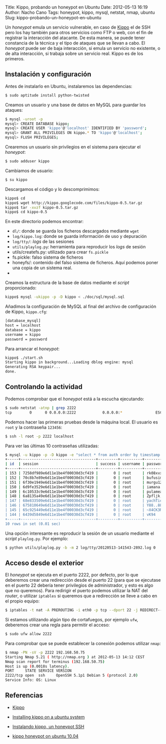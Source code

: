 Title: Kippo, probando un honeypot en Ubuntu
Date: 2012-05-13 16:19
Author: Nacho Cano
Tags: honeypot, kippo, mysql, netstat, nmap, ubuntu
Slug: kippo-probando-un-honeypot-en-ubuntu

Un _honeypot_ emula un servicio vulnerable, en caso de [Kippo][] el de
SSH pero los hay también para otros servicios como FTP o web, con el fin
de registrar la interacción del atacante. De esta manera, se puede tener
constancia de la técnica y el tipo de ataques que se llevan a cabo. El
_honeypot_ puede ser de baja interacción, si emula un servicio no
existente, o de alta interacción, si trabaja sobre un servicio real.
Kippo es de los primeros.


Instalación y configuración
---------------------------

Antes de instalarlo en Ubuntu, instalaremos las dependencias:

```bash
$ sudo aptitude install python-twisted
```

Creamos un usuario y una base de datos en MySQL para guardar los
ataques:

```bash
$ mysql -uroot -p
mysql> CREATE DATABASE kippo;
mysql> CREATE USER 'kippo'@'localhost' IDENTIFIED BY 'password';
mysql> GRANT ALL PRIVILEGES ON kippo.* TO 'kippo'@'localhost';
mysql> FLUSH PRIVILEGES;
```

Crearemos un usuario sin privilegios en el sistema para ejecutar el
_honeypot_:

```bash
$ sudo adduser kippo
```

Cambiamos de usuario:

```bash
$ su kippo
```

Descargamos el código y lo descomprimimos:

```bash
kippo$ cd
kippo$ wget http://kippo.googlecode.com/files/kippo-0.5.tar.gz
kippo$ tar -xvzf kippo-0.5.tar.gz
kippo$ cd kippo-0.5
```

En este directorio podemos encontrar:

-   `dl/`: donde se guarda los ficheros descargados mediante `wget`
-   `log/kippo.log`: donde se guarda información de uso y depuración
-   `log/tty/`: _logs_ de las sesiones
-   `utils/playlog.py`: herramienta para reproducir los _logs_ de sesión
-   utils/createfs.py: utilizado para crear `fs.pickle`
-   fs.pickle: falso sistema de ficheros
-   honeyfs/: contenido del falso sistema de ficheros. Aquí podemos
    poner una copia de un sistema real.
-

Creamos la estructura de la base de datos mediante el _script_
proporcionado:

```bash
kippo$ mysql -ukippo -p -D kippo < ./doc/sql/mysql.sql
```

Añadimos la configuración de MySQL al final del archivo de configuración
de Kippo, `kippo.cfg`:

```bash
[database_mysql]
host = localhost
database = kippo
username = kippo
password = password
```

Para arrancar el _honeypot_:

```bash
kippo$ ./start.sh
Starting kippo in background...Loading dblog engine: mysql
Generating RSA keypair...
done.
```

Controlando la actividad
------------------------

Podemos comprobar que el _honeypot_ está a la escucha ejecutando:

```bash
$ sudo netstat -atnp | grep 2222
tcp        0      0 0.0.0.0:2222            0.0.0.0:*               ESCUCHAR    6800/python
```

Podemos hacer las primeras pruebas desde la máquina local. El usuario es
`root` y la contraseña `123456`:

```bash
$ ssh -l root -p 2222 localhost
```

Para ver las últimas 10 contraseñas utilizadas:

```bash
$ mysql -u kippo -p -D kippo -e "select * from auth order by timestamp desc limit 10;"
+-----+----------------------------------+---------+----------+------------------------------+---------------------+
| id  | session                          | success | username | password                     | timestamp           |
+-----+----------------------------------+---------+----------+------------------------------+---------------------+
| 153 | 7258df989e6d11e1be4f00030d3cf419 |       0 | root     | rk08xvx12!                   | 2012-05-15 09:07:51 |
| 152 | 70c8b7e89e6d11e1be4f00030d3cf419 |       0 | root     | bufusimata                   | 2012-05-15 09:07:49 |
| 151 | 6f30e1949e6d11e1be4f00030d3cf419 |       0 | root     | murgu123                     | 2012-05-15 09:07:46 |
| 150 | 6d9fe3529e6d11e1be4f00030d3cf419 |       0 | root     | iamana                       | 2012-05-15 09:07:43 |
| 149 | 6c10533c9e6d11e1be4f00030d3cf419 |       0 | root     | pulamea1985                  | 2012-05-15 09:07:41 |
| 148 | 6a8135a49e6d11e1be4f00030d3cf419 |       0 | root     | Zpfljk,fkczddjlbnm'njnGFHJKM | 2012-05-15 09:07:38 |
| 147 | 68e833509e6d11e1be4f00030d3cf419 |       0 | root     | yachTicDokdipow              | 2012-05-15 09:07:35 |
| 146 | 675810649e6d11e1be4f00030d3cf419 |       0 | root     | Y88..88P                     | 2012-05-15 09:07:33 |
| 145 | 65c925449e6d11e1be4f00030d3cf419 |       0 | root     | ~X4CK3R                      | 2012-05-15 09:07:30 |
| 144 | 6439d5849e6d11e1be4f00030d3cf419 |       0 | root     | vK94                         | 2012-05-15 09:07:28 |
+-----+----------------------------------+---------+----------+------------------------------+---------------------+
10 rows in set (0.01 sec)
```

Una opción interesante es reproducir la sesión de un usuario mediante el
_script_ `playlog.py`. Por ejemplo:

```bash
$ python utils/playlog.py -b -m 2 log/tty/20120513-141543-2892.log 0
```

Acceso desde el exterior
------------------------

El _honeypot_ se ejecuta en el puerto 2222, por defecto, por lo que
deberemos crear una redirección desde el puerto 22 (para que se
ejecutase en el puerto 22 debería tener privilegios de administrador, y
esto es algo que no queremos). Para redirigir el puerto podemos utilizar
la NAT del _router_, o utilizar `iptables` si queremos que a redirección
se lleve a cabo en el propio equipo:

```bash
$ iptables -t nat -A PREROUTING -i eth0 -p tcp --dport 22 -j REDIRECT--to-port 2222
```

Si estamos utilizando algún tipo de cortafuegos, por ejemplo `ufw`,
deberemos crear una regla para permitir el acceso:

```bash
$ sudo ufw allow 2222
```

Para comprobar que se puede establecer la conexión podemos utilizar
`nmap`:

```bash
$ nmap -PN -sV -p 2222 192.168.50.75
Starting Nmap 5.21 ( http://nmap.org ) at 2012-05-13 14:12 CEST
Nmap scan report for terminus (192.168.50.75)
Host is up (0.0018s latency).
PORT     STATE SERVICE VERSION
2222/tcp open  ssh     OpenSSH 5.1p1 Debian 5 (protocol 2.0)
Service Info: OS: Linux
```

Referencias
-----------

- [Kippo][]
- [Installing kippo on a ubuntu system][]
- [Instalando kippo, un honeypot SSH][]
- [kippo honeypot on ubuntu 10.04][]

  [Kippo]: http://code.google.com/p/kippo/
    "Kippo"
  [Installing kippo on a ubuntu system]: http://www.syderoxylon.com/?p=159
    "Installing kippo on a ubuntu system"
  [Instalando kippo, un honeypot SSH]: http://dysloke.com/blog/?p=836
    "Instalando kippo, un honeypot SSH"
  [kippo honeypot on ubuntu 10.04]: http://hackertarget.com/kippo-honeypot-on-ubuntu-10-04/%20
    "kippo honeypot on ubuntu 10.04"
